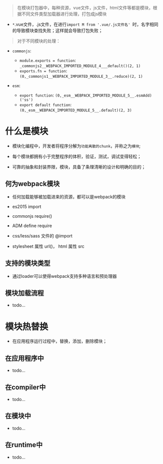 > 在模块打包器中，每种资源，vue文件，js文件，html文件等都是模块，根据不同文件类型加载器进行处理，打包成js模块

- `*`.vue文件，.js文件，在进行`import M from '.vue/.js文件名' `时，名字相同的导致模块查找失败；这样就会导致打包失败；

> 对于不同模块的处理：

- `commonjs`: 
  - `module.exports = function`: `_commonjs2__WEBPACK_IMPORTED_MODULE_4___default()(2, 1)`
  - `exports.fn = function`: `(0,_commonjs1__WEBPACK_IMPORTED_MODULE_3__.reduce)(2, 1)`

- `esm`:
  - `export function`: `(0,_esm__WEBPACK_IMPORTED_MODULE_5__.esmAdd)('ss')`
  - `export default function`: `(0,_esm__WEBPACK_IMPORTED_MODULE_5__.default)(2, 3)`

# 什么是模块

* 模块化编程中，开发者将程序分解为`功能离散的chunk`，并称之为`模块`;

* 每个模块都拥有小于完整程序的体积，验证，测试，调试变得轻松；

* 可靠的抽象和封装界限，模块，具备了条理清晰的设计和明确的目的；

## 何为webpack模块

* 任何加载能够被加载进来的资源，都可以是webpack的模块

* es2015 import

* commonjs require()

* ADM define require

* css/less/sass 文件的 @import

* stylesheet 属性 url()， html 属性 src

## 支持的模块类型

* 通过loader可以使得webpack支持多种语言和预处理器

## 模块加载流程

- todo...

# 模块热替换

* 在应用程序运行过程中，替换，添加，删除模块；

## 在应用程序中

- todo...

## 在compiler中

- todo...

## 在模块中

- todo...

## 在runtime中

- todo...

